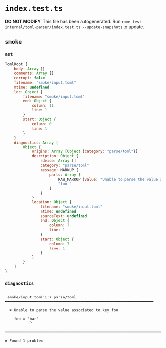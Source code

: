 # `index.test.ts`

**DO NOT MODIFY**. This file has been autogenerated. Run `rome test internal/toml-parser/index.test.ts --update-snapshots` to update.

## `smoke`

### `ast`

```javascript
TomlRoot {
	body: Array []
	comments: Array []
	corrupt: false
	filename: "smoke/input.toml"
	mtime: undefined
	loc: Object {
		filename: "smoke/input.toml"
		end: Object {
			column: 11
			line: 1
		}
		start: Object {
			column: 0
			line: 1
		}
	}
	diagnostics: Array [
		Object {
			origins: Array [Object {category: "parse/toml"}]
			description: Object {
				advice: Array []
				category: "parse/toml"
				message: MARKUP {
					parts: Array [
						RAW_MARKUP {value: "Unable to parse the value associated to key "}
						"foo "
					]
				}
			}
			location: Object {
				filename: "smoke/input.toml"
				mtime: undefined
				sourceText: undefined
				end: Object {
					column: 7
					line: 1
				}
				start: Object {
					column: 7
					line: 1
				}
			}
		}
	]
}
```

### `diagnostics`

```

 smoke/input.toml:1:7 parse/toml ━━━━━━━━━━━━━━━━━━━━━━━━━━━━━━━━━━━━━━━━━━━━━━━━━━━━━━━━━━━━━━━━━━━

  ✖ Unable to parse the value associated to key foo

    foo = "bar"
           ^

━━━━━━━━━━━━━━━━━━━━━━━━━━━━━━━━━━━━━━━━━━━━━━━━━━━━━━━━━━━━━━━━━━━━━━━━━━━━━━━━━━━━━━━━━━━━━━━━━━━━

✖ Found 1 problem

```
